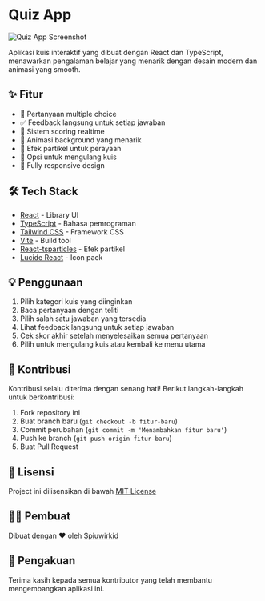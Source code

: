 # Quiz App

![Quiz App Screenshot](https://i.ibb.co/VqXNQJB/quiz-app-screenshot.png)

Aplikasi kuis interaktif yang dibuat dengan React dan TypeScript, menawarkan pengalaman belajar yang menarik dengan desain modern dan animasi yang smooth.

## ✨ Fitur

- 📝 Pertanyaan multiple choice
- ✅ Feedback langsung untuk setiap jawaban
- 🎯 Sistem scoring realtime
- 🎨 Animasi background yang menarik
- 🎉 Efek partikel untuk perayaan
- 🔄 Opsi untuk mengulang kuis
- 📱 Fully responsive design

## 🛠️ Tech Stack

- [React](https://reactjs.org/) - Library UI
- [TypeScript](https://www.typescriptlang.org/) - Bahasa pemrograman
- [Tailwind CSS](https://tailwindcss.com/) - Framework CSS
- [Vite](https://vitejs.dev/) - Build tool
- [React-tsparticles](https://particles.js.org/) - Efek partikel
- [Lucide React](https://lucide.dev/) - Icon pack


## 💡 Penggunaan

1. Pilih kategori kuis yang diinginkan
2. Baca pertanyaan dengan teliti
3. Pilih salah satu jawaban yang tersedia
4. Lihat feedback langsung untuk setiap jawaban
5. Cek skor akhir setelah menyelesaikan semua pertanyaan
6. Pilih untuk mengulang kuis atau kembali ke menu utama

## 🤝 Kontribusi

Kontribusi selalu diterima dengan senang hati! Berikut langkah-langkah untuk berkontribusi:

1. Fork repository ini
2. Buat branch baru (`git checkout -b fitur-baru`)
3. Commit perubahan (`git commit -m 'Menambahkan fitur baru'`)
4. Push ke branch (`git push origin fitur-baru`)
5. Buat Pull Request

## 📝 Lisensi

Project ini dilisensikan di bawah [MIT License](LICENSE)

## 👨‍💻 Pembuat

Dibuat dengan ❤️ oleh [Spiuwirkid](https://github.com/Spiuwirkid)

## 🙏 Pengakuan

Terima kasih kepada semua kontributor yang telah membantu mengembangkan aplikasi ini.